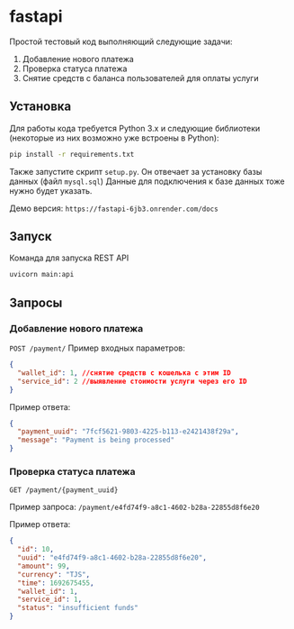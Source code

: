 # fastapi
Простой тестовый код выполняющий следующие задачи:
1. Добавление нового платежа
2. Проверка статуса платежа
3. Снятие средств с баланса пользователей для оплаты услуги


## Установка
Для работы кода требуется Python 3.x и следующие библиотеки (некоторые из них возможно уже встроены в Python):
```bash
pip install -r requirements.txt
```
Также запустите скрипт ```setup.py```. Он отвечает за установку базы данных (файл ```mysql.sql```)
Данные для подключения к базе данных тоже нужно будет указать.

Демо версия: ```https://fastapi-6jb3.onrender.com/docs```

## Запуск
Команда для запуска REST API
```bash
uvicorn main:api
```

## Запросы
### Добавление нового платежа
```POST /payment/``` 
Пример входных параметров:
```JSON
{
  "wallet_id": 1, //снятие средств с кошелька с этим ID
  "service_id": 2 //выявление стоимости услуги через его ID
}
```
Пример ответа:
```JSON
{
  "payment_uuid": "7fcf5621-9803-4225-b113-e2421438f29a",
  "message": "Payment is being processed"
}
```
### Проверка статуса платежа
```GET /payment/{payment_uuid}```

Пример запроса: ```/payment/e4fd74f9-a8c1-4602-b28a-22855d8f6e20```

Пример ответа: 
```JSON
{
  "id": 10,
  "uuid": "e4fd74f9-a8c1-4602-b28a-22855d8f6e20",
  "amount": 99,
  "currency": "TJS",
  "time": 1692675455,
  "wallet_id": 1,
  "service_id": 1,
  "status": "insufficient funds"
}
```
